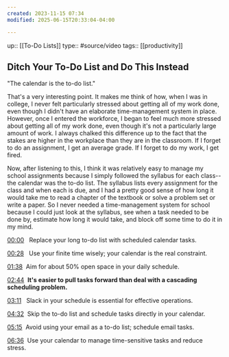 ```yaml
---
created: 2023-11-15 07:34
modified: 2025-06-15T20:33:04-04:00

---
```

up::  [[To-Do Lists]]
type:: #source/video
tags:: [[productivity]]

## Ditch Your To-Do List and Do This Instead

"The calendar is the to-do list."

That's a very interesting point. It makes me think of how, when I was in college, I never felt particularly stressed about getting all of my work done, even though I didn't have an elaborate time-management system in place. However, once I entered the workforce, I began to feel much more stressed about getting all of my work done, even though it's not a particularly large amount of work. I always chalked this difference up to the fact that the stakes are higher in the workplace than they are in the classroom. If I forget to do an assignment, I get an average grade. If I forget to do my work, I get fired.


Now, after listening to this, I think it was relatively easy to manage my school assignments because I simply followed the syllabus for each class--the calendar was the to-do list. The syllabus lists every assignment for the class and when each is due, and I had a pretty good sense of how long it would take me to read a chapter of the textbook or solve a problem set or write a paper. So I never needed a time-management system for school because I could just look at the syllabus, see when a task needed to be done by, estimate how long it would take, and block off some time to do it in my mind.


[00:00](https://www.youtube.com/watch?v=UneF4tCVHFk&t=0s) 
️ Replace your long to-do list with scheduled calendar tasks.

[00:28](https://www.youtube.com/watch?v=UneF4tCVHFk&t=28s) 
 Use your finite time wisely; your calendar is the real constraint.

[01:38](https://www.youtube.com/watch?v=UneF4tCVHFk&t=98s) 
️Aim for about 50% open space in your daily schedule.

[02:44](https://www.youtube.com/watch?v=UneF4tCVHFk&t=164s) 
**It's easier to pull tasks forward than deal with a cascading scheduling problem.**

[03:11](https://www.youtube.com/watch?v=UneF4tCVHFk&t=191s) 
 Slack in your schedule is essential for effective operations.

[04:32](https://www.youtube.com/watch?v=UneF4tCVHFk&t=272s) 
Skip the to-do list and schedule tasks directly in your calendar.

[05:15](https://www.youtube.com/watch?v=UneF4tCVHFk&t=315s) 
Avoid using your email as a to-do list; schedule email tasks.

[06:36](https://www.youtube.com/watch?v=UneF4tCVHFk&t=396s) 
Use your calendar to manage time-sensitive tasks and reduce stress.
